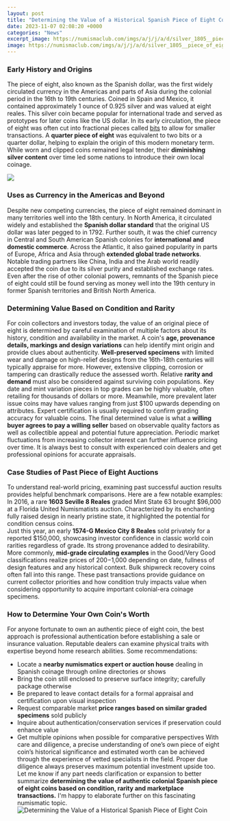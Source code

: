 ```yaml
---
layout: post
title: "Determining the Value of a Historical Spanish Piece of Eight Coin"
date: 2023-11-07 02:08:20 +0000
categories: "News"
excerpt_image: https://numismaclub.com/imgs/a/j/j/a/d/silver_1805__piece_of_eight__or_spanish_eight_reales_silver_coin_very_good_2_lgw.jpg
image: https://numismaclub.com/imgs/a/j/j/a/d/silver_1805__piece_of_eight__or_spanish_eight_reales_silver_coin_very_good_2_lgw.jpg
---
```


### Early History and Origins
The piece of eight, also known as the Spanish dollar, was the first widely circulated currency in the Americas and parts of Asia during the colonial period in the 16th to 19th centuries. Coined in Spain and Mexico, it contained approximately 1 ounce of 0.925 silver and was valued at eight reales. This silver coin became popular for international trade and served as prototypes for later coins like the US dollar.
In its early circulation, the piece of eight was often cut into fractional pieces called [bits](https://fistore.mysenprints.com/collection/alan) to allow for smaller transactions. A **quarter piece of eight** was equivalent to two bits or a quarter dollar, helping to explain the origin of this modern monetary term. While worn and clipped coins remained legal tender, their **diminishing silver content** over time led some nations to introduce their own local coinage. 

![](https://assets.bigcartel.com/product_images/140223940/8r_cob_stack.png?auto=format&amp;fit=max&amp;h=1000&amp;w=1000)
### Uses as Currency in the Americas and Beyond
Despite new competing currencies, the piece of eight remained dominant in many territories well into the 18th century. In North America, it circulated widely and established the **Spanish dollar standard** that the original US dollar was later pegged to in 1792. Further south, it was the chief currency in Central and South American Spanish colonies for **international and domestic commerce**. 
Across the Atlantic, it also gained popularity in parts of Europe, Africa and Asia through **extended global trade networks**. Notable trading partners like China, India and the Arab world readily accepted the coin due to its silver purity and established exchange rates. Even after the rise of other colonial powers, remnants of the Spanish piece of eight could still be found serving as money well into the 19th century in former Spanish territories and British North America.
### Determining Value Based on Condition and Rarity
For coin collectors and investors today, the value of an original piece of eight is determined by careful examination of multiple factors about its history, condition and availability in the market. 
A coin's **age, provenance details, markings and design variations** can help identify mint origin and provide clues about authenticity. **Well-preserved specimens** with limited wear and damage on high-relief designs from the 16th-18th centuries will typically appraise for more. However, extensive clipping, corrosion or tampering can drastically reduce the assessed worth.
Relative **rarity and demand** must also be considered against surviving coin populations. Key date and mint variation pieces in top grades can be highly valuable, often retailing for thousands of dollars or more. Meanwhile, more prevalent later issue coins may have values ranging from just $100 upwards depending on attributes. Expert certification is usually required to confirm grading accuracy for valuable coins.
The final determined value is what a **willing buyer agrees to pay a willing seller** based on observable quality factors as well as collectible appeal and potential future appreciation. Periodic market fluctuations from increasing collector interest can further influence pricing over time. It is always best to consult with experienced coin dealers and get professional opinions for accurate appraisals.
### Case Studies of Past Piece of Eight Auctions  
To understand real-world pricing, examining past successful auction results provides helpful benchmark comparisons. Here are a few notable examples:
In 2016, a rare **1603 Seville 8 Reales** graded Mint State 63 brought $96,000 at a Florida United Numismatists auction. Characterized by its enchanting fully raised design in nearly pristine state, it highlighted the potential for condition census coins.  
Just this year, an early **1574-G Mexico City 8 Reales** sold privately for a reported $150,000, showcasing investor confidence in classic world coin rarities regardless of grade. Its strong provenance added to desirability.
More commonly, **mid-grade circulating examples** in the Good/Very Good classifications realize prices of $200-$1,000 depending on date, fullness of design features and any historical context. Bulk shipwreck recovery coins often fall into this range.
These past transactions provide guidance on current collector priorities and how condition truly impacts value when considering opportunity to acquire important colonial-era coinage specimens.
### How to Determine Your Own Coin's Worth 
For anyone fortunate to own an authentic piece of eight coin, the best approach is professional authentication before establishing a sale or insurance valuation. Reputable dealers can examine physical traits with expertise beyond home research abilities. Some recommendations:
- Locate a **nearby numismatics expert or auction house** dealing in Spanish coinage through online directories or shows
- Bring the coin still enclosed to preserve surface integrity; carefully package otherwise 
- Be prepared to leave contact details for a formal appraisal and certification upon visual inspection   
- Request comparable market **price ranges based on similar graded specimens** sold publicly 
- Inquire about authentication/conservation services if preservation could enhance value
- Get multiple opinions when possible for comparative perspectives
With care and diligence, a precise understanding of one’s own piece of eight coin’s historical significance and estimated worth can be achieved through the experience of vetted specialists in the field. Proper due diligence always preserves maximum potential investment upside too.
Let me know if any part needs clarification or expansion to better summarize **determining the value of authentic colonial Spanish piece of eight coins based on condition, rarity and marketplace transactions.** I'm happy to elaborate further on this fascinating numismatic topic.
![Determining the Value of a Historical Spanish Piece of Eight Coin](https://numismaclub.com/imgs/a/j/j/a/d/silver_1805__piece_of_eight__or_spanish_eight_reales_silver_coin_very_good_2_lgw.jpg)